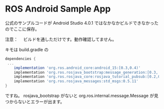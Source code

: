# ROS Android Sample App

公式のサンプルコードが Android Studio 4.0.1 ではなかなかビルドできなかったのでここに保存。

注意：
　ビルドを通しただけです。動作確認してません。


キモは build.gradle の
``` build.gradle
dependencies {
 ...
    implementation 'org.ros.android_core:android_15:[0.3,0.4)'
    implementation 'org.ros.rosjava_bootstrap:message_generation:[0.3, 0.4)'
    implementation 'org.ros.rosjava_core:rosjava_tutorial_pubsub:[0.2,0.3)'
    implementation 'org.ros.rosjava_messages:std_msgs:0.5.11'
}
```
ですね。
rosjava_bootstrap がないと org.ros.internal.message.Message が見つからないとエラーが出ます。
